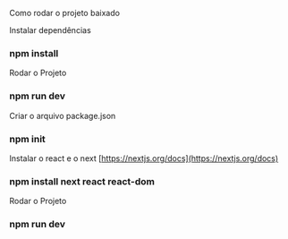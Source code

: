 Como rodar o projeto baixado

Instalar dependências
### npm install

Rodar o Projeto 

### npm run dev

Criar o arquivo package.json 

### npm init

Instalar o react e o next [https://nextjs.org/docs](https://nextjs.org/docs)

### npm install next react react-dom


Rodar o Projeto 

### npm run dev